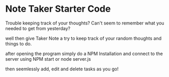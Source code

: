 # Note Taker Starter Code

Trouble keeping track of your thoughts? Can't seem to remember what you needed to get from yesterday? 

well then give Taker Note a try to keep track of your random thoughts and things to do. 

after opening the program simply do a NPM Installation and connect to the server using NPM start or node server.js

then seemlessly add, edit and delete tasks as you go! 
